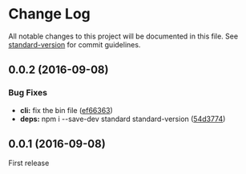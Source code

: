 # Change Log

All notable changes to this project will be documented in this file. See [standard-version](https://github.com/conventional-changelog/standard-version) for commit guidelines.

<a name="0.0.2"></a>
<a name="0.0.1"></a>
## 0.0.2 (2016-09-08)


### Bug Fixes

* **cli:** fix the bin file ([ef66363](https://github.com/watilde/nodefest-desktop/commit/ef66363))
* **deps:** npm i --save-dev standard standard-version ([54d3774](https://github.com/watilde/nodefest-desktop/commit/54d3774))

## 0.0.1 (2016-09-08)

First release

